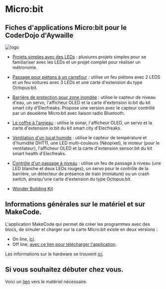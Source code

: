# Micro:bit
## Fiches d'applications Micro:bit pour le CoderDojo d'Aywaille

![logo](https://github.com/user-attachments/assets/464e3e83-34bb-4e73-9169-e8c662cdf79d)

- [Projets simples avec des LEDs](/led) : plusiures projets simples pour se familiariser avec les LEDs et un projet complet pour réaliser un métronome.
- [Passage pour piétons à un carrefour](/carrefour) : utilise un feu piétons avec 2 LEDS et un feu voitures avec 3 LEDs et une carte d'extension du type Octopus:bit.
- [Barrière de protection pour zone inondée](/inondations) : utilise le capteur de niveau d'eau, un servo, l'afficheur OLED et la carte d'extension io:bit du kit smart city d'Elecfreaks. Propose une version avec le capteur contrôlé par un deuxième Micro:bit avec liaison radio Bluetooth.
- [Le coffre à l'anneau](/coffre) : utilise le sonar, l'afficheur OLED, un servo et la carte d'extension io:bit du kit smart city d'Elecfreaks.
- [Ventilation d'un local humide](/ventilation) : utilise le capteur de température et d'humidité DHT11, une LED multi-couleurs (Néopixel), le moteur (pour le ventilateur), l'afficheur OLED et la carte d'extension sensor:bit du kit smart health d'Elecfreaks.
- [Contrôle d'un passage à niveau](/pn) : utilise un feu de passage à niveau (une LED blanche et deux LEDs rouges), un servo pour le contrôle de la barrière, un détecteur de présence de train (miniature) ou un crash switch, ainsiqu'une carte d'extension du type Octopus:bit.

- [Wonder Building Kit](/wonderbk)

## Informations générales sur le matériel et sur MakeCode.

L'application MakeCode qui permet de créer les programmes avec des blocs, de simuler et charger sur la carte Micro:bit existe en deux versions :

- On line, [ici](https://makecode.microbit.org/).
- Off line, [avec ce lien pour télécharger l'application](https://makecode.microbit.org/offline-app).

Les informations sur le hardware se trouvent [ici](/hardware).

## Si vous souhaitez débuter chez vous.

Voici un [lien](/materiel-de-base) vers le matériel nécessaire. 
